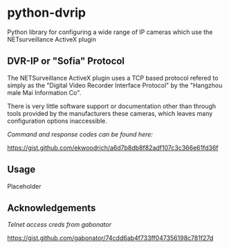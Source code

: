 # python-dvrip
Python library for configuring a wide range of IP cameras which use the NETsurveillance ActiveX plugin

## DVR-IP or "Sofia" Protocol
The NETSurveillance ActiveX plugin uses a TCP based protocol refered to simply as the "Digital Video Recorder Interface Protocol" by the "Hangzhou male Mai Information Co".

There is very little software support or documentation other than through tools provided by the manufacturers these cameras, which leaves many configuration options inaccessible.

*Command and response codes can be found here:*

https://gist.github.com/ekwoodrich/a6d7b8db8f82adf107c3c366e61fd36f

## Usage

Placeholder

## Acknowledgements

*Telnet access creds from gabonator*

https://gist.github.com/gabonator/74cdd6ab4f733ff047356198c781f27d
